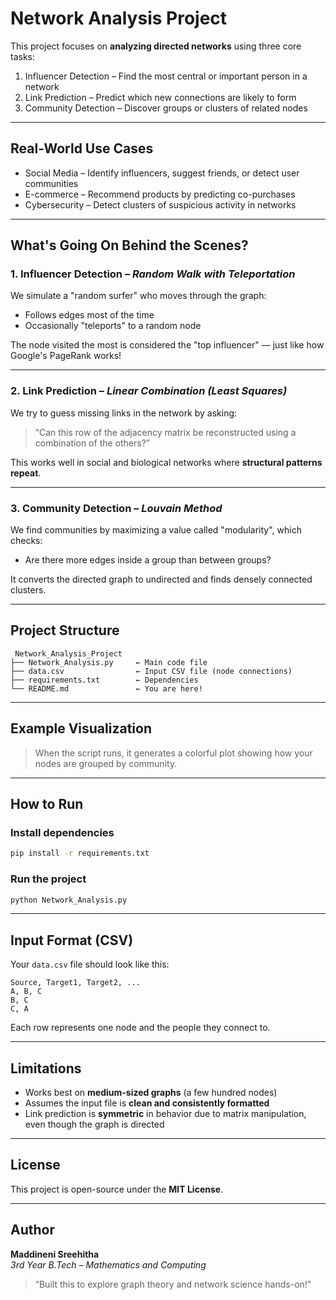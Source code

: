 #  Network Analysis Project

This project focuses on **analyzing directed networks** using three core tasks:

1.  Influencer Detection – Find the most central or important person in a network  
2.  Link Prediction – Predict which new connections are likely to form  
3.  Community Detection – Discover groups or clusters of related nodes

---

##  Real-World Use Cases

- Social Media – Identify influencers, suggest friends, or detect user communities
- E-commerce – Recommend products by predicting co-purchases
- Cybersecurity – Detect clusters of suspicious activity in networks

---

##  What's Going On Behind the Scenes?

### 1. Influencer Detection – _Random Walk with Teleportation_

We simulate a "random surfer" who moves through the graph:

- Follows edges most of the time
- Occasionally "teleports" to a random node

The node visited the most is considered the "top influencer" — just like how Google's PageRank works!

---

### 2. Link Prediction – _Linear Combination (Least Squares)_

We try to guess missing links in the network by asking:

> “Can this row of the adjacency matrix be reconstructed using a combination of the others?”

This works well in social and biological networks where **structural patterns repeat**.

---

### 3. Community Detection – _Louvain Method_

We find communities by maximizing a value called "modularity", which checks:

- Are there more edges inside a group than between groups?

It converts the directed graph to undirected and finds densely connected clusters.

---

##  Project Structure

```text
 Network_Analysis_Project
├── Network_Analysis.py     ← Main code file
├── data.csv                ← Input CSV file (node connections)
├── requirements.txt        ← Dependencies
└── README.md               ← You are here!
```

---

##  Example Visualization

> When the script runs, it generates a colorful plot showing how your nodes are grouped by community.

---

## How to Run

###  Install dependencies

```bash
pip install -r requirements.txt
```

###  Run the project

```bash
python Network_Analysis.py
```

---

##  Input Format (CSV)

Your `data.csv` file should look like this:

```csv
Source, Target1, Target2, ...
A, B, C
B, C
C, A
```

Each row represents one node and the people they connect to.

---

##  Limitations

- Works best on **medium-sized graphs** (a few hundred nodes)
- Assumes the input file is **clean and consistently formatted**
- Link prediction is **symmetric** in behavior due to matrix manipulation, even though the graph is directed

---

##  License

This project is open-source under the **MIT License**.

---

##  Author

**Maddineni Sreehitha**  
_3rd Year B.Tech – Mathematics and Computing_  
> “Built this to explore graph theory and network science hands-on!”
